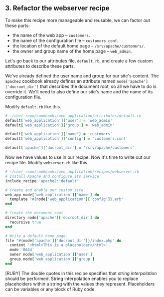 ## 3. Refactor the webserver recipe

To make this recipe more manageable and reusable, we can factor out these parts:

* the name of the web app &ndash; `customers`.
* the name of the configuration file &ndash; `customers.conf`.
* the location of the default home page &ndash; `/srv/apache/customers/`.
* the owner and group name of the home page &ndash; `web_admin`.

Let's go back to our attributes file, <code class="file-path">default.rb</code>, and create a few custom attributes to describe these parts.

We've already defined the user name and group for our site's content. The `apache2` cookbook already defines an attribute named `node['apache']['docroot_dir']` that describes the document root, so all we have to do is override it. We'll need to also define our site's name and the name of its configuration file.

Modify <code class="file-path">default.rb</code> like this.

```ruby
# ~/chef-repo/cookbooks/web_application/attributes/default.rb
default['web_application']['user'] = 'web_admin'
default['web_application']['group'] = 'web_admin'

default['web_application']['name'] = 'customers'
default['web_application']['config'] = 'customers.conf'

default['apache']['docroot_dir'] = '/srv/apache/customers'
```

Now we have values to use in our recipe. Now it's time to write out our recipe file. Modify <code class="file-path">webserver.rb</code>  like this.

```ruby
# ~/chef-repo/cookbooks/web_application/recipes/webserver.rb
# Install Apache and configure its service.
include_recipe 'apache2::default'

# Create and enable our custom site.
web_app node['web_application']['name'] do
  template "#{node['web_application']['config']}.erb"
end

# Create the document root.
directory node['apache']['docroot_dir'] do
  recursive true
end

# Write a default home page.
file "#{node['apache']['docroot_dir']}/index.php" do
  content '<html>This is a placeholder</html>'
  mode '0644'
  owner node['web_application']['user']
  group node['web_application']['group']
end
```

[RUBY] The double quotes in this recipe specifies that _string interpolation_ should be performed. String interpolation enables you to replace placeholders within a string with the values they represent. Placeholders can be variables or any block of Ruby code.
